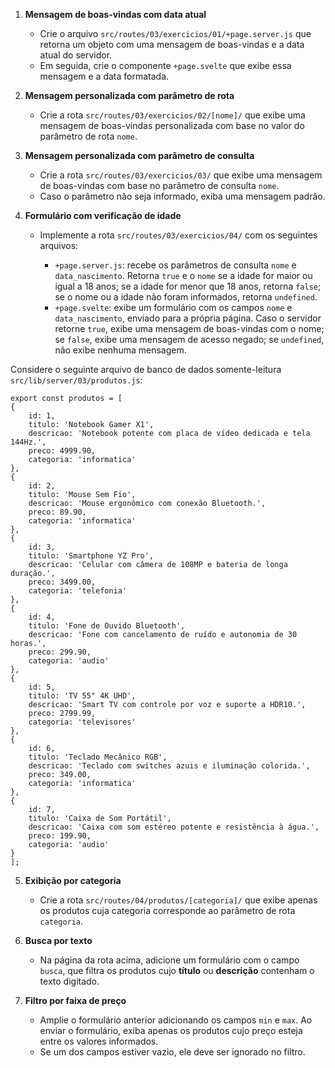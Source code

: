 1. **Mensagem de boas-vindas com data atual**

   * Crie o arquivo `src/routes/03/exercicios/01/+page.server.js` que retorna um objeto com uma mensagem de boas-vindas e a data atual do servidor.
   * Em seguida, crie o componente `+page.svelte` que exibe essa mensagem e a data formatada.

2. **Mensagem personalizada com parâmetro de rota**

   * Crie a rota `src/routes/03/exercicios/02/[nome]/` que exibe uma mensagem de boas-vindas personalizada com base no valor do parâmetro de rota `nome`.

3. **Mensagem personalizada com parâmetro de consulta**

   * Crie a rota `src/routes/03/exercicios/03/` que exibe uma mensagem de boas-vindas com base no parâmetro de consulta `nome`.
   * Caso o parâmetro não seja informado, exiba uma mensagem padrão.

4. **Formulário com verificação de idade**

   * Implemente a rota `src/routes/03/exercicios/04/` com os seguintes arquivos:

     * `+page.server.js`: recebe os parâmetros de consulta `nome` e `data_nascimento`. Retorna `true` e o `nome` se a idade for maior ou igual a 18 anos; se a idade for menor que 18 anos, retorna `false`; se o nome ou a idade não foram informados, retorna `undefined`.
     * `+page.svelte`: exibe um formulário com os campos `nome` e `data_nascimento`, enviado para a própria página. Caso o servidor retorne `true`, exibe uma mensagem de boas-vindas com o nome; se `false`, exibe uma mensagem de acesso negado; se `undefined`, não exibe nenhuma mensagem.

Considere o seguinte arquivo de banco de dados somente-leitura `src/lib/server/03/produtos.js`:

    export const produtos = [
    {
        id: 1,
        titulo: 'Notebook Gamer X1',
        descricao: 'Notebook potente com placa de vídeo dedicada e tela 144Hz.',
        preco: 4999.90,
        categoria: 'informatica'
    },
    {
        id: 2,
        titulo: 'Mouse Sem Fio',
        descricao: 'Mouse ergonômico com conexão Bluetooth.',
        preco: 89.90,
        categoria: 'informatica'
    },
    {
        id: 3,
        titulo: 'Smartphone YZ Pro',
        descricao: 'Celular com câmera de 108MP e bateria de longa duração.',
        preco: 3499.00,
        categoria: 'telefonia'
    },
    {
        id: 4,
        titulo: 'Fone de Ouvido Bluetooth',
        descricao: 'Fone com cancelamento de ruído e autonomia de 30 horas.',
        preco: 299.90,
        categoria: 'audio'
    },
    {
        id: 5,
        titulo: 'TV 55" 4K UHD',
        descricao: 'Smart TV com controle por voz e suporte a HDR10.',
        preco: 2799.99,
        categoria: 'televisores'
    },
    {
        id: 6,
        titulo: 'Teclado Mecânico RGB',
        descricao: 'Teclado com switches azuis e iluminação colorida.',
        preco: 349.00,
        categoria: 'informatica'
    },
    {
        id: 7,
        titulo: 'Caixa de Som Portátil',
        descricao: 'Caixa com som estéreo potente e resistência à água.',
        preco: 199.90,
        categoria: 'audio'
    }
    ];

5. **Exibição por categoria**

   * Crie a rota `src/routes/04/produtos/[categoria]/` que exibe apenas os produtos cuja categoria corresponde ao parâmetro de rota `categoria`.

6. **Busca por texto**

   * Na página da rota acima, adicione um formulário com o campo `busca`, que filtra os produtos cujo **título** ou **descrição** contenham o texto digitado.

7. **Filtro por faixa de preço**

   * Amplie o formulário anterior adicionando os campos `min` e `max`. Ao enviar o formulário, exiba apenas os produtos cujo preço esteja entre os valores informados.
   * Se um dos campos estiver vazio, ele deve ser ignorado no filtro.